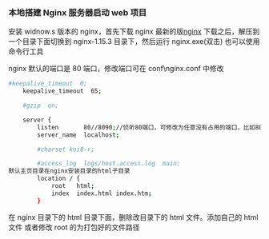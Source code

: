 ### 本地搭建 Nginx 服务器启动 web 项目

安装 widnow.s 版本的 nginx，首先下载 nginx 最新的版[nginx](https://nginx.org/en/download.html)
下载之后，解压到一个目录下面切换到 nginx-1.15.3 目录下，然后运行 nginx.exe(双击)
也可以使用命令行工具

nginx 默认的端口是 80 端口，修改端口可在 conf\nginx.conf 中修改

```bash
#keepalive_timeout  0;
    keepalive_timeout  65;

    #gzip  on;

    server {
        listen       80//8090;//侦听80端口，可修改为任意没有占用的端口，比如8090
        server_name  localhost;

        #charset koi8-r;

        #access_log  logs/host.access.log  main;
默认主页目录在nginx安装目录的html子目录
        location / {
            root   html;
            index  index.html index.htm;
        }
```

在 nginx 目录下的 html 目录下面，删除改目录下的 html 文件。添加自己的 html 文件
或者修改 root 的为打包好的文件路径
